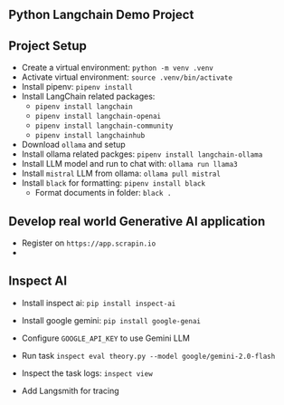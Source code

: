 Python Langchain Demo Project
---

## Project Setup

- Create a virtual environment: `python -m venv .venv`
- Activate virtual environment: `source .venv/bin/activate`
- Install pipenv: `pipenv install`
- Install LangChain related packages:
    - `pipenv install langchain`
    - `pipenv install langchain-openai`
    - `pipenv install langchain-community`
    - `pipenv install langchainhub`
- Download `ollama` and setup
- Install ollama related packges: `pipenv install langchain-ollama`
- Install LLM model and run to chat with: `ollama run llama3`
- Install `mistral` LLM from ollama: `ollama pull mistral`
- Install `black` for formatting: `pipenv install black`
    - Format documents in folder: `black .`

## Develop real world Generative AI application

- Register on `https://app.scrapin.io`
- 

## Inspect AI

- Install inspect ai: `pip install inspect-ai`
- Install google gemini: `pip install google-genai`
- Configure `GOOGLE_API_KEY` to use Gemini LLM
- Run task `inspect eval theory.py --model google/gemini-2.0-flash`
- Inspect the task logs: `inspect view`

- Add Langsmith for tracing

